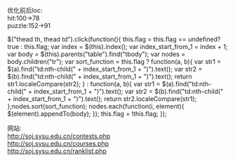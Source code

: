 优化前后loc:  
hit:100->78  
puzzle:152->91

$("thead th, thead td").click(function(){ this.flag = this.flag == undefined? true : this.flag; var index = $(this).index(); var index_start_from_1 = index + 1; var body = $(this).parents("table").find("tbody"); var nodes = body.children("tr"); var sort_function = this.flag ? function(a, b){ var str1 = $(a).find("td:nth-child(" + index_start_from_1 + ")").text(); var str2 = $(b).find("td:nth-child(" + index_start_from_1 + ")").text(); return str1.localeCompare(str2); } : function(a, b){ var str1 = $(a).find("td:nth-child(" + index_start_from_1 + ")").text(); var str2 = $(b).find("td:nth-child(" + index_start_from_1 + ")").text(); return str2.localeCompare(str1); };nodes.sort(sort_function); nodes.each(function(i, element){ $(element).appendTo(body); }); this.flag = !this.flag; });

网站:  
http://soj.sysu.edu.cn/contests.php  
http://soj.sysu.edu.cn/courses.php  
http://soj.sysu.edu.cn/ranklist.php